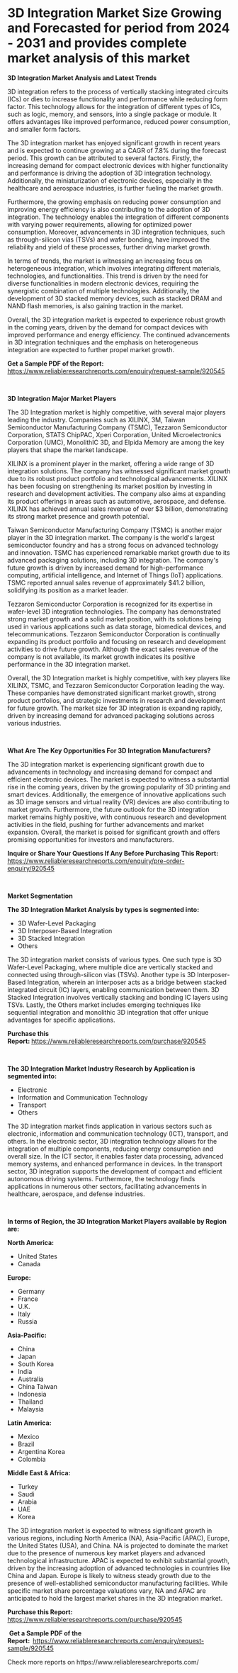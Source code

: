 <p><h1>3D Integration Market Size Growing and Forecasted for period from 2024 - 2031 and provides complete market analysis of this market</h1></p><p><strong>3D Integration Market Analysis and Latest Trends</strong></p>
<p><p>3D integration refers to the process of vertically stacking integrated circuits (ICs) or dies to increase functionality and performance while reducing form factor. This technology allows for the integration of different types of ICs, such as logic, memory, and sensors, into a single package or module. It offers advantages like improved performance, reduced power consumption, and smaller form factors.</p><p>The 3D integration market has enjoyed significant growth in recent years and is expected to continue growing at a CAGR of 7.8% during the forecast period. This growth can be attributed to several factors. Firstly, the increasing demand for compact electronic devices with higher functionality and performance is driving the adoption of 3D integration technology. Additionally, the miniaturization of electronic devices, especially in the healthcare and aerospace industries, is further fueling the market growth.</p><p>Furthermore, the growing emphasis on reducing power consumption and improving energy efficiency is also contributing to the adoption of 3D integration. The technology enables the integration of different components with varying power requirements, allowing for optimized power consumption. Moreover, advancements in 3D integration techniques, such as through-silicon vias (TSVs) and wafer bonding, have improved the reliability and yield of these processes, further driving market growth.</p><p>In terms of trends, the market is witnessing an increasing focus on heterogeneous integration, which involves integrating different materials, technologies, and functionalities. This trend is driven by the need for diverse functionalities in modern electronic devices, requiring the synergistic combination of multiple technologies. Additionally, the development of 3D stacked memory devices, such as stacked DRAM and NAND flash memories, is also gaining traction in the market.</p><p>Overall, the 3D integration market is expected to experience robust growth in the coming years, driven by the demand for compact devices with improved performance and energy efficiency. The continued advancements in 3D integration techniques and the emphasis on heterogeneous integration are expected to further propel market growth.</p></p>
<p><strong>Get a Sample PDF of the Report:&nbsp;</strong> <a href="https://www.reliableresearchreports.com/enquiry/request-sample/920545">https://www.reliableresearchreports.com/enquiry/request-sample/920545</a></p>
<p>&nbsp;</p>
<p><strong>3D Integration Major Market Players</strong></p>
<p><p>The 3D Integration market is highly competitive, with several major players leading the industry. Companies such as XILINX, 3M, Taiwan Semiconductor Manufacturing Company (TSMC), Tezzaron Semiconductor Corporation, STATS ChipPAC, Xperi Corporation, United Microelectronics Corporation (UMC), MonolithIC 3D, and Elpida Memory are among the key players that shape the market landscape.</p><p>XILINX is a prominent player in the market, offering a wide range of 3D integration solutions. The company has witnessed significant market growth due to its robust product portfolio and technological advancements. XILINX has been focusing on strengthening its market position by investing in research and development activities. The company also aims at expanding its product offerings in areas such as automotive, aerospace, and defense. XILINX has achieved annual sales revenue of over $3 billion, demonstrating its strong market presence and growth potential.</p><p>Taiwan Semiconductor Manufacturing Company (TSMC) is another major player in the 3D integration market. The company is the world's largest semiconductor foundry and has a strong focus on advanced technology and innovation. TSMC has experienced remarkable market growth due to its advanced packaging solutions, including 3D integration. The company's future growth is driven by increased demand for high-performance computing, artificial intelligence, and Internet of Things (IoT) applications. TSMC reported annual sales revenue of approximately $41.2 billion, solidifying its position as a market leader.</p><p>Tezzaron Semiconductor Corporation is recognized for its expertise in wafer-level 3D integration technologies. The company has demonstrated strong market growth and a solid market position, with its solutions being used in various applications such as data storage, biomedical devices, and telecommunications. Tezzaron Semiconductor Corporation is continually expanding its product portfolio and focusing on research and development activities to drive future growth. Although the exact sales revenue of the company is not available, its market growth indicates its positive performance in the 3D integration market.</p><p>Overall, the 3D Integration market is highly competitive, with key players like XILINX, TSMC, and Tezzaron Semiconductor Corporation leading the way. These companies have demonstrated significant market growth, strong product portfolios, and strategic investments in research and development for future growth. The market size for 3D integration is expanding rapidly, driven by increasing demand for advanced packaging solutions across various industries.</p></p>
<p>&nbsp;</p>
<p><strong>What Are The Key Opportunities For 3D Integration Manufacturers?</strong></p>
<p><p>The 3D integration market is experiencing significant growth due to advancements in technology and increasing demand for compact and efficient electronic devices. The market is expected to witness a substantial rise in the coming years, driven by the growing popularity of 3D printing and smart devices. Additionally, the emergence of innovative applications such as 3D image sensors and virtual reality (VR) devices are also contributing to market growth. Furthermore, the future outlook for the 3D integration market remains highly positive, with continuous research and development activities in the field, pushing for further advancements and market expansion. Overall, the market is poised for significant growth and offers promising opportunities for investors and manufacturers.</p></p>
<p><strong>Inquire or Share Your Questions If Any Before Purchasing This Report:</strong> <a href="https://www.reliableresearchreports.com/enquiry/pre-order-enquiry/920545">https://www.reliableresearchreports.com/enquiry/pre-order-enquiry/920545</a></p>
<p>&nbsp;</p>
<p><strong>Market Segmentation</strong></p>
<p><strong>The 3D Integration Market Analysis by types is segmented into:</strong></p>
<p><ul><li>3D Wafer-Level Packaging</li><li>3D Interposer-Based Integration</li><li>3D Stacked Integration</li><li>Others</li></ul></p>
<p><p>The 3D integration market consists of various types. One such type is 3D Wafer-Level Packaging, where multiple dice are vertically stacked and connected using through-silicon vias (TSVs). Another type is 3D Interposer-Based Integration, wherein an interposer acts as a bridge between stacked integrated circuit (IC) layers, enabling communication between them. 3D Stacked Integration involves vertically stacking and bonding IC layers using TSVs. Lastly, the Others market includes emerging techniques like sequential integration and monolithic 3D integration that offer unique advantages for specific applications.</p></p>
<p><strong>Purchase this Report:&nbsp;</strong><a href="https://www.reliableresearchreports.com/purchase/920545">https://www.reliableresearchreports.com/purchase/920545</a></p>
<p>&nbsp;</p>
<p><strong>The 3D Integration Market Industry Research by Application is segmented into:</strong></p>
<p><ul><li>Electronic</li><li>Information and Communication Technology</li><li>Transport</li><li>Others</li></ul></p>
<p><p>The 3D integration market finds application in various sectors such as electronic, information and communication technology (ICT), transport, and others. In the electronic sector, 3D integration technology allows for the integration of multiple components, reducing energy consumption and overall size. In the ICT sector, it enables faster data processing, advanced memory systems, and enhanced performance in devices. In the transport sector, 3D integration supports the development of compact and efficient autonomous driving systems. Furthermore, the technology finds applications in numerous other sectors, facilitating advancements in healthcare, aerospace, and defense industries.</p></p>
<p>&nbsp;</p>
<p><strong>In terms of Region, the 3D Integration Market Players available by Region are:</strong></p>
<p>
    <p> <strong> North America: </strong>
        <ul>
            <li>United States</li>
            <li>Canada</li>
        </ul>
        </p> 
    <p> <strong> Europe: </strong>
        <ul>
            <li>Germany</li>
            <li>France</li>
            <li>U.K.</li>
            <li>Italy</li>
            <li>Russia</li>
        </ul>
        </p> 
    <p> <strong> Asia-Pacific: </strong>
        <ul>
            <li>China</li>
            <li>Japan</li>
            <li>South Korea</li>
            <li>India</li>
            <li>Australia</li>
            <li>China Taiwan</li>
            <li>Indonesia</li>
            <li>Thailand</li>
            <li>Malaysia</li>
        </ul>
        </p> 
    <p> <strong> Latin America: </strong>
        <ul>
            <li>Mexico</li>
            <li>Brazil</li>
            <li>Argentina Korea</li>
            <li>Colombia</li>
        </ul>
        </p> 
    <p> <strong> Middle East & Africa: </strong>
        <ul>
            <li>Turkey</li>
            <li>Saudi</li>
            <li>Arabia</li>
            <li>UAE</li>
            <li>Korea</li>
        </ul>
    </p>
    </p>
<p><p>The 3D integration market is expected to witness significant growth in various regions, including North America (NA), Asia-Pacific (APAC), Europe, the United States (USA), and China. NA is projected to dominate the market due to the presence of numerous key market players and advanced technological infrastructure. APAC is expected to exhibit substantial growth, driven by the increasing adoption of advanced technologies in countries like China and Japan. Europe is likely to witness steady growth due to the presence of well-established semiconductor manufacturing facilities. While specific market share percentage valuations vary, NA and APAC are anticipated to hold the largest market shares in the 3D integration market.</p></p>
<p><strong>Purchase this Report: </strong><a href="https://www.reliableresearchreports.com/purchase/920545">https://www.reliableresearchreports.com/purchase/920545</a></p>
<p>&nbsp;<strong>Get a Sample PDF of the Report:&nbsp;&nbsp;</strong><a href="https://www.reliableresearchreports.com/enquiry/request-sample/920545">https://www.reliableresearchreports.com/enquiry/request-sample/920545</a></p>
<p><strong></strong></p>
<p>Check more reports on https://www.reliableresearchreports.com/</p>